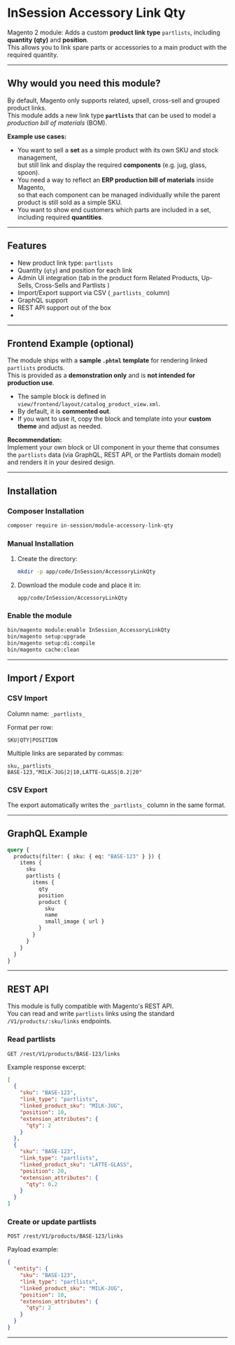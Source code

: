 # InSession Accessory Link Qty

Magento 2 module: Adds a custom **product link type** `partlists`, including **quantity (qty)** and **position**.  
This allows you to link spare parts or accessories to a main product with the required quantity.

---

## Why would you need this module?

By default, Magento only supports related, upsell, cross-sell and grouped product links.  
This module adds a new link type **`partlists`** that can be used to model a *production bill of materials* (BOM).

**Example use cases:**
- You want to sell a **set** as a simple product with its own SKU and stock management,  
  but still link and display the required **components** (e.g. jug, glass, spoon).  
- You need a way to reflect an **ERP production bill of materials** inside Magento,  
  so that each component can be managed individually while the parent product is still sold as a simple SKU.  
- You want to show end customers which parts are included in a set, including required **quantities**.

---

## Features
- New product link type: `partlists`
- Quantity (`qty`) and position for each link
- Admin UI integration (tab in the product form Related Products, Up-Sells, Cross-Sells and Partlists )
- Import/Export support via CSV (`_partlists_` column)
- GraphQL support
- REST API support out of the box
- 
---

## Frontend Example (optional)

The module ships with a **sample `.phtml` template** for rendering linked `partlists` products.  
This is provided as a **demonstration only** and is **not intended for production use**.

- The sample block is defined in `view/frontend/layout/catalog_product_view.xml`.  
- By default, it is **commented out**.  
- If you want to use it, copy the block and template into your **custom theme** and adjust as needed.

**Recommendation:**  
Implement your own block or UI component in your theme that consumes the `partlists` data (via GraphQL, REST API, or the Partlists domain model) and renders it in your desired design.

---
## Installation

### Composer Installation
```bash
composer require in-session/module-accessory-link-qty
```

### Manual Installation
1. Create the directory:
   ```bash
   mkdir -p app/code/InSession/AccessoryLinkQty
   ```
2. Download the module code and place it in:
   ```
   app/code/InSession/AccessoryLinkQty
   ```

### Enable the module
```bash
bin/magento module:enable InSession_AccessoryLinkQty
bin/magento setup:upgrade
bin/magento setup:di:compile
bin/magento cache:clean
```

---

## Import / Export

### CSV Import
Column name: `_partlists_`

Format per row:
```
SKU|QTY|POSITION
```

Multiple links are separated by commas:
```
sku,_partlists_
BASE-123,"MILK-JUG|2|10,LATTE-GLASS|0.2|20"
```

### CSV Export
The export automatically writes the `_partlists_` column in the same format.

---

## GraphQL Example

```graphql
query {
  products(filter: { sku: { eq: "BASE-123" } }) {
    items {
      sku
      partlists {
        items {
          qty
          position
          product {
            sku
            name
            small_image { url }
          }
        }
      }
    }
  }
}
```

---

## REST API

This module is fully compatible with Magento's REST API.  
You can read and write `partlists` links using the standard `/V1/products/:sku/links` endpoints.

### Read partlists
```http
GET /rest/V1/products/BASE-123/links
```

Example response excerpt:
```json
[
  {
    "sku": "BASE-123",
    "link_type": "partlists",
    "linked_product_sku": "MILK-JUG",
    "position": 10,
    "extension_attributes": {
      "qty": 2
    }
  },
  {
    "sku": "BASE-123",
    "link_type": "partlists",
    "linked_product_sku": "LATTE-GLASS",
    "position": 20,
    "extension_attributes": {
      "qty": 0.2
    }
  }
]
```

### Create or update partlists
```http
POST /rest/V1/products/BASE-123/links
```

Payload example:
```json
{
  "entity": {
    "sku": "BASE-123",
    "link_type": "partlists",
    "linked_product_sku": "MILK-JUG",
    "position": 10,
    "extension_attributes": {
      "qty": 2
    }
  }
}
```

---
